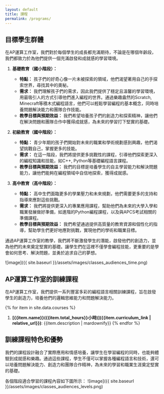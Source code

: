 ```yaml
---
layout: default
title: 課程
permalink: /programs/
---
```


## 目標學生群體

在AP運算工作室，我們對於每個學生的成長都充滿期待，不論是在哪個年齡段，我們都致力於為他們提供一個充滿啟發和成就感的學習環境。

1. **基礎教育（國小階段）：**
   - **特點：** 孩子們的好奇心像一片未被探索的領域，他們渴望著用自己的手探索世界，尋找其中的奧秘。
   - **需求：** 我們理解孩子們的需求，因此我們提供了穩定且溫馨的學習環境，用最吸引人的方式引導他們進入編程的世界。通過樂趣盎然的Scratch, Minecraft等積木式編程語言，他們可以輕鬆學習編程的基本概念，同時培養問題解決能力和團隊合作技能。
   - **教學目標與預期效益：** 我們希望培養孩子們的創造力和探索精神，讓他們在解決問題和團隊合作中獲得成就感，為未來的學習打下堅實的基礎。

2. **初級教育（國中階段）：**
   - **特點：** 青少年期的孩子們開始對未來的職業和學術規劃感到興趣，他們渴望挑戰自己，掌握更多的技能。
   - **需求：** 在這一階段，我們將提供更多挑戰性的課程，引導他們探索更深入的編程知識和技能，如C++, Python等基礎編程語言課程。
   - **教學目標與預期效益：** 我們的目標是培養學生的自主學習能力和解決問題能力，讓他們能夠在編程領域中自信地探索，獲得成就感。

3. **高中教育（高中階段）：**
   - **特點：** 高中生們面臨更多的學業壓力和未來規劃，他們需要更多的支持和指導來應對這些挑戰。
   - **需求：** 我們將提供更深入的專業應用課程，幫助他們為未來的大學入學和職業發展做好準備，如進階的Python編程課程，以及與APCS考試相關的準備課程。
   - **教學目標與預期效益：** 我們希望通過提供高質量的教育資源和個性化的指導，幫助學生們更好地應對挑戰，實現他們的學術和職業目標。

通過AP運算工作室的教學，我們將不斷激發學生的潛能，啟發他們的創造力，並為他們的未來奠定堅實的基礎。讓學生們在這裡不僅學會編程技能，更重要的是學會如何思考、解決問題，並勇於追求自己的夢想。


![image]({{ site.baseurl }}/assets/images/classes_audiences_time.png)

## AP運算工作室的訓練課程

在AP運算工作室，我們提供一系列豐富多彩的編程語言相關訓練課程，旨在啟發學生的創造力，培養他們的邏輯思維能力和問題解決能力。

{% for item in site.data.courses %}
1. **[{{item.name}}({{item.total_hours}}小時)]({{item.curriculum_link | relative_url}})**: {{item.description | mardownify}}
{% endfor %}
 

## 訓練課程特色和優勢

我們的課程設計融合了實際應用和情感培養，讓學生在學習編程的同時，也能夠體驗到成就感和樂趣。通過這些課程，學生不僅可以掌握各種編程語言和技術，還可以培養問題解決能力、創造力和團隊合作精神，為未來的學習和職業生涯奠定堅實的基礎。

各個階段適合學習的課程內容如下圖所示： 
![image]({{ site.baseurl }}/assets/images/classes_audiences_levels.png)


[//]: 課程：
[//]: 詳細說明提供的各種課程。
[//]: 提供每個課程的描述，包括目標年齡組、課程概述和學習目標。
[//]: 包括有關課程安排、持續時間和費用的信息。 